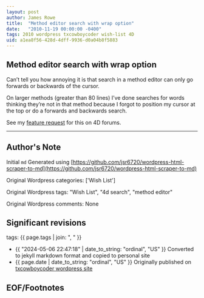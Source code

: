 ```yaml
---
layout: post
author: James Rowe
title:  "Method editor search with wrap option"
date:   "2010-11-19 00:00:00 -0400"
tags: 2010 wordpress txcowboycoder wish-list 4D
uid: a1ea8f56-428d-4dff-9936-d0a04b8f5883
---
```



## Method editor search with wrap option


Can’t tell you how annoying it is that search in a method editor can only go forwards or backwards of the cursor.


On larger methods (greater than 80 lines) I’ve done searches for words thinking they’re not in that method because I forgot to position my cursor at the top or do a forwards and backwards search.


See my [feature request](http://forums.4d.fr/Post//4688233/1/) for this on 4D forums.




---

## Author's Note

Initial `md` Generated using [https://github.com/jsr6720/wordpress-html-scraper-to-md](https://github.com/jsr6720/wordpress-html-scraper-to-md)

Original Wordpress categories: ['Wish List']

Original Wordpress tags: "Wish List", "4d search", "method editor"

Original Wordpress comments: None

## Significant revisions

tags: {{ page.tags | join: ", " }} <!-- todo move this somewhere -->

- {{ "2024-05-06 22:47:18" | date_to_string: "ordinal", "US" }} Converted to jekyll markdown format and copied to personal site
- {{ page.date | date_to_string: "ordinal", "US" }} Originally published on [txcowboycoder wordpress site](https://txcowboycoder.wordpress.com/2010/11/19/method/)

## EOF/Footnotes

